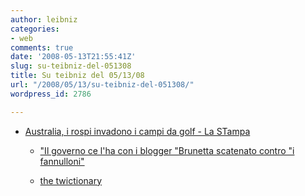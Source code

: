 ```yaml
---
author: leibniz
categories:
- web
comments: true
date: '2008-05-13T21:55:41Z'
slug: su-teibniz-del-051308
title: Su teibniz del 05/13/08
url: "/2008/05/13/su-teibniz-del-051308/"
wordpress_id: 2786

---
```

* [Australia, i rospi invadono i campi da golf - La STampa](http://feeds.feedburner.com/~r/teibniz/~3/289293331/34634224)

	
  * ["Il governo ce l'ha con i blogger
"Brunetta scatenato contro "i fannulloni"
](http://feeds.feedburner.com/~r/teibniz/~3/289215387/34620900)

	
  * [the twictionary](http://feeds.feedburner.com/~r/teibniz/~3/289206608/34620778)



